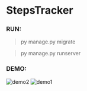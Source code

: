 # StepsTracker

### RUN:
> py manage.py migrate

> py manage.py runserver


### DEMO:
![demo2](https://user-images.githubusercontent.com/56399221/153754787-d01c03f2-0429-4d4a-be7e-f817bb12fde0.png)
![demo1](https://user-images.githubusercontent.com/56399221/153754906-a9e90430-d76f-4315-adf3-9eef133d50f4.png)

